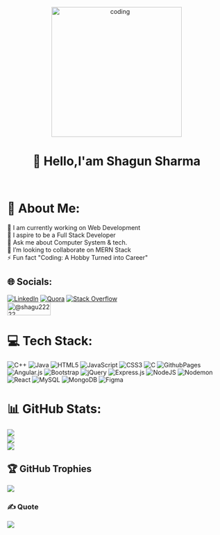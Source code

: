 
<p align="center"><img alt="coding" width="300px" src="https://www.aictsd.com/wp-content/uploads/2023/02/Student-on-computer-gif1.gif"></p>
<h1 align="center">👋 Hello,I'am Shagun Sharma</h1>
<br>

# 💫 About Me:
🔭 I am currently working on Web Development<br>🔮 I aspire to be a Full Stack Developer<br>💬 Ask me about Computer System & tech.<br>👯 I’m looking to collaborate on MERN Stack<br>⚡ Fun fact "Coding: A Hobby Turned into Career"


## 🌐 Socials:
[![LinkedIn](https://img.shields.io/badge/LinkedIn-%230077B5.svg?logo=linkedin&logoColor=white)](https://www.linkedin.com/in/shagun-1sharma-/)  [![Quora](https://img.shields.io/badge/Quora-%23B92B27.svg?logo=Quora&logoColor=white)](https://www.quora.com/profile/Shagun-Sharma-970) [![Stack Overflow](https://img.shields.io/badge/-Stackoverflow-FE7A16?logo=stack-overflow&logoColor=white)](https://stackoverflow.com/users/20595884/shagun-sharma)<br>  <a href="https://www.hackerrank.com/@shagu22222" target="blank"><img align="center" src="https://cdn.hackerrank.com/contests/morgan-stanley-2016/hackerrank.png" alt="@shagu22222" padding="0;" height="30" width="100" /></a>

# 💻 Tech Stack:
![C++](https://img.shields.io/badge/c++-%2300599C.svg?style=for-the-badge&logo=c%2B%2B&logoColor=white) ![Java](https://img.shields.io/badge/java-%23ED8B00.svg?style=for-the-badge&logo=openjdk&logoColor=white) ![HTML5](https://img.shields.io/badge/html5-%23E34F26.svg?style=for-the-badge&logo=html5&logoColor=white) ![JavaScript](https://img.shields.io/badge/javascript-%23323330.svg?style=for-the-badge&logo=javascript&logoColor=%23F7DF1E) ![CSS3](https://img.shields.io/badge/css3-%231572B6.svg?style=for-the-badge&logo=css3&logoColor=white) ![C](https://img.shields.io/badge/c-%2300599C.svg?style=for-the-badge&logo=c&logoColor=white) ![GithubPages](https://img.shields.io/badge/github%20pages-121013?style=for-the-badge&logo=github&logoColor=white) ![Angular.js](https://img.shields.io/badge/angular.js-%23E23237.svg?style=for-the-badge&logo=angularjs&logoColor=white) ![Bootstrap](https://img.shields.io/badge/bootstrap-%238511FA.svg?style=for-the-badge&logo=bootstrap&logoColor=white) ![jQuery](https://img.shields.io/badge/jquery-%230769AD.svg?style=for-the-badge&logo=jquery&logoColor=white) ![Express.js](https://img.shields.io/badge/express.js-%23404d59.svg?style=for-the-badge&logo=express&logoColor=%2361DAFB) ![NodeJS](https://img.shields.io/badge/node.js-6DA55F?style=for-the-badge&logo=node.js&logoColor=white) ![Nodemon](https://img.shields.io/badge/NODEMON-%23323330.svg?style=for-the-badge&logo=nodemon&logoColor=%BBDEAD) ![React](https://img.shields.io/badge/react-%2320232a.svg?style=for-the-badge&logo=react&logoColor=%2361DAFB) ![MySQL](https://img.shields.io/badge/mysql-%2300000f.svg?style=for-the-badge&logo=mysql&logoColor=white) ![MongoDB](https://img.shields.io/badge/MongoDB-%234ea94b.svg?style=for-the-badge&logo=mongodb&logoColor=white) ![Figma](https://img.shields.io/badge/figma-%23F24E1E.svg?style=for-the-badge&logo=figma&logoColor=white)
# 📊 GitHub Stats:
![](https://github-readme-stats.vercel.app/api?username=Shagun1611&theme=gotham&hide_border=false&include_all_commits=true&count_private=true)<br/>
![](https://github-readme-streak-stats.herokuapp.com/?user=Shagun1611&theme=gotham&hide_border=false)<br/>
![](https://github-readme-stats.vercel.app/api/top-langs/?username=Shagun1611&theme=gotham&hide_border=false&include_all_commits=true&count_private=true&layout=compact)

## 🏆 GitHub Trophies
![](https://github-profile-trophy.vercel.app/?username=Shagun1611&theme=radical&no-frame=false&no-bg=false&margin-w=4)

### ✍️ Quote
![](https://quotes-github-readme.vercel.app/api?type=horizontal&theme=dark)


<!-- Proudly created with GPRM ( https://gprm.itsvg.in ) -->
